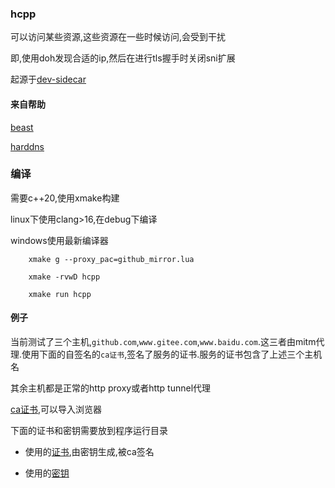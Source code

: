 ### hcpp

可以访问某些资源,这些资源在一些时候访问,会受到干扰

即,使用doh发现合适的ip,然后在进行tls握手时关闭sni扩展

起源于[dev-sidecar](https://github.com/docmirror/dev-sidecar)

#### 来自帮助

[beast](https://github.com/boostorg/beast)

[harddns](https://github.com/stealth/harddns)

### 编译

需要c++20,使用xmake构建

linux下使用clang>16,在debug下编译

windows使用最新编译器

```shell
    xmake g --proxy_pac=github_mirror.lua

    xmake -rvwD hcpp

    xmake run hcpp
```

#### 例子

当前测试了三个主机,`github.com`,`www.gitee.com`,`www.baidu.com`.这三者由mitm代理.使用下面的自签名的`ca证书`,签名了服务的证书.服务的证书包含了上述三个主机名

其余主机都是正常的http proxy或者http tunnel代理

[ca证书](doc/cert/ca.crt),可以导入浏览器

下面的证书和密钥需要放到程序运行目录

- 使用的[证书](doc/cert/server.crt.pem),由密钥生成,被ca签名

- 使用的[密钥](doc/cert/server.key.pem)